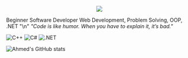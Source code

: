<p align="center">
  <img src="https://readme-typing-svg.herokuapp.com?size=30&duration=4000&color=00FF00&center=true&vCenter=true&width=500&lines=Ahmed+Raafat" />
</p>


Beginner Software Developer
Web Development, Problem Solving, OOP, .NET "\n"
_"Code is like humor. When you have to explain it, it’s bad."_  






![C++](https://img.shields.io/badge/Code-C++-blue?logo=cplusplus) 
![C#](https://img.shields.io/badge/Code-CSharp-green?logo=csharp) 
![.NET](https://img.shields.io/badge/Framework-.NET-purple?logo=dotnet) 


![Ahmed's GitHub stats](https://github-readme-stats.vercel.app/api?username=YourUserName&show_icons=true&theme=radical)

